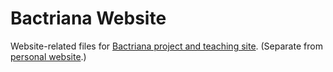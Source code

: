 # Bactriana Website

Website-related files for [Bactriana project and teaching site](bactriana.org). (Separate from [personal website](http:jamespickett.info).)

